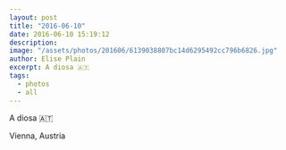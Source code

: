 ```yaml
---
layout: post
title: "2016-06-10"
date: 2016-06-10 15:19:12
description: 
image: "/assets/photos/201606/6139038807bc14d6295492cc796b6826.jpg"
author: Elise Plain
excerpt: A diosa 🇦🇹
tags: 
  - photos
  - all
---
```


A diosa 🇦🇹
<p></p>
Vienna, Austria
